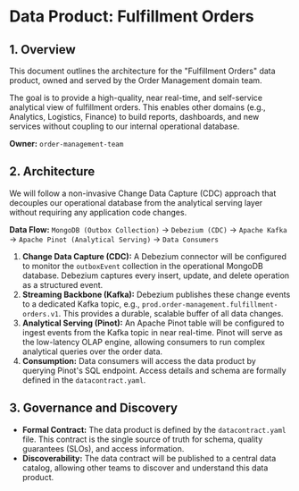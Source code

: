 # Data Product: Fulfillment Orders

## 1. Overview

This document outlines the architecture for the "Fulfillment Orders" data product, owned and served by the Order Management domain team.

The goal is to provide a high-quality, near real-time, and self-service analytical view of fulfillment orders. This enables other domains (e.g., Analytics, Logistics, Finance) to build reports, dashboards, and new services without coupling to our internal operational database.

**Owner:** `order-management-team`

## 2. Architecture

We will follow a non-invasive Change Data Capture (CDC) approach that decouples our operational database from the analytical serving layer without requiring any application code changes.

**Data Flow:**
`MongoDB (Outbox Collection)` -> `Debezium (CDC)` -> `Apache Kafka` -> `Apache Pinot (Analytical Serving)` -> `Data Consumers`

1.  **Change Data Capture (CDC):** A Debezium connector will be configured to monitor the `outboxEvent` collection in the operational MongoDB database. Debezium captures every insert, update, and delete operation as a structured event.
2.  **Streaming Backbone (Kafka):** Debezium publishes these change events to a dedicated Kafka topic, e.g., `prod.order-management.fulfillment-orders.v1`. This provides a durable, scalable buffer of all data changes.
3.  **Analytical Serving (Pinot):** An Apache Pinot table will be configured to ingest events from the Kafka topic in near real-time. Pinot will serve as the low-latency OLAP engine, allowing consumers to run complex analytical queries over the order data.
4.  **Consumption:** Data consumers will access the data product by querying Pinot's SQL endpoint. Access details and schema are formally defined in the `datacontract.yaml`.

## 3. Governance and Discovery

-   **Formal Contract:** The data product is defined by the `datacontract.yaml` file. This contract is the single source of truth for schema, quality guarantees (SLOs), and access information.
-   **Discoverability:** The data contract will be published to a central data catalog, allowing other teams to discover and understand this data product.
